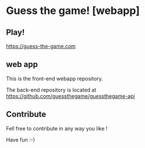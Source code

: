 # Guess the game! [webapp]

## Play!

https://guess-the-game.com

## web app

This is the front-end webapp repository.

The back-end repository is located at https://github.com/guessthegame/guessthegame-api

## Contribute

Fell free to contribute in any way you like !

Have fun :-)
